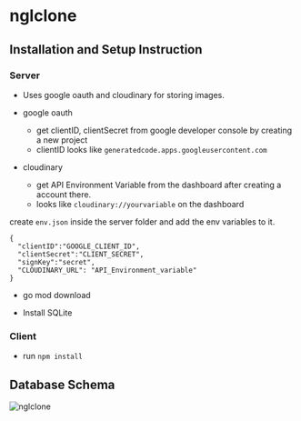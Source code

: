 # nglclone

## Installation and Setup Instruction


### Server
- Uses google oauth and cloudinary for storing images.

- google oauth
   - get clientID, clientSecret from google developer console by creating a new project
   - clientID looks like ```generatedcode.apps.googleusercontent.com```
- cloudinary
   - get API Environment Variable from the dashboard after creating a account there.
   - looks like ```cloudinary://yourvariable``` on the dashboard

create ```env.json``` inside the server folder and add the env variables to it.
```
{
  "clientID":"GOOGLE_CLIENT_ID",
  "clientSecret":"CLIENT_SECRET",
  "signKey":"secret",
  "CLOUDINARY_URL": "API_Environment_variable"
}
```

- go mod download

- Install SQLite

### Client
- run ```npm install```


## Database Schema
![nglclone](https://user-images.githubusercontent.com/45729256/219892477-75653890-c5e2-4773-aebe-d91cee4b2299.png)

